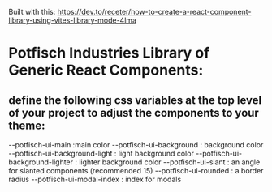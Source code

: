 Built with this: https://dev.to/receter/how-to-create-a-react-component-library-using-vites-library-mode-4lma

# Potfisch Industries Library of Generic React Components:

## define the following css variables at the top level of your project to adjust the components to your theme:

--potfisch-ui-main :main color
--potfisch-ui-background : background color
--potfisch-ui-background-light : light background color
--potfisch-ui-background-lighter : lighter background color
--potfisch-ui-slant : an angle for slanted components (recommended 15)
--potfisch-ui-rounded : a border radius
--potfisch-ui-modal-index : index for modals
